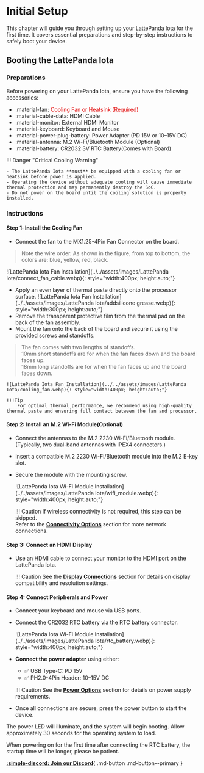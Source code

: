 # Initial Setup

This chapter will guide you through setting up your LattePanda Iota for the first time. It covers essential preparations and step-by-step instructions to safely boot your device.

## Booting the LattePanda Iota

### Preparations

Before powering on your LattePanda Iota, ensure you have the following accessories:

- :material-fan:    <span style="color: rgba(225, 0, 0);"> Cooling Fan or Heatsink (Required)</span>
- :material-cable-data:     HDMI Cable
- :material-monitor:    External HDMI Monitor
- :material-keyboard:    Keyboard and Mouse
- :material-power-plug-battery:    Power Adapter (PD 15V or 10–15V DC)
- :material-antenna:     M.2 Wi-Fi/Bluetooth Module (Optional)
- :material-battery:   CR2032 3V RTC Battery(Comes with Board)

!!! Danger "Critical Cooling Warning"

    - The LattePanda Iota **must** be equipped with a cooling fan or heatsink before power is applied.  
    - Operating the device without adequate cooling will cause immediate thermal protection and may permanently destroy the SoC.  
    - Do not power on the board until the cooling solution is properly installed.

### Instructions

#### Step 1: Install the Cooling Fan

- Connect the fan to the MX1.25-4Pin Fan Connector on the board.
> Note the wire order. As shown in the figure, from top to bottom, the colors are: blue, yellow, red, black.

![LattePanda Iota Fan Installation](../../assets/images/LattePanda Iota/connect_fan_cable.webp){: style="width:400px; height:auto;"}
    
- Apply an even layer of thermal paste directly onto the processor surface.
![LattePanda Iota Fan Installation](../../assets/images/LattePanda Iota/addsilicone grease.webp){: style="width:300px; height:auto;"}
- Remove the transparent protective film from the thermal pad on the back of the fan assembly.
- Mount the fan onto the back of the board and secure it using the provided screws and standoffs.
> The fan comes with two lengths of standoffs.<br>
> 10mm short standoffs are for when the fan faces down and the board faces up.<br>
> 18mm long standoffs are for when the fan faces up and the board faces down.

    ![LattePanda Iota Fan Installation](../../assets/images/LattePanda Iota/cooling_fan.webp){: style="width:400px; height:auto;"}
    
    !!!Tip
        For optimal thermal performance, we recommend using high-quality thermal paste and ensuring full contact between the fan and processor.

#### Step 2: Install an M.2 Wi-Fi Module(Optional)

- Connect the antennas to the M.2 2230 Wi-Fi/Bluetooth module. (Typically, two dual-band antennas with IPEX4 connectors.)

- Insert a compatible M.2 2230 Wi-Fi/Bluetooth module into the M.2 E-key slot.

- Secure the module with the mounting screw.

    ![LattePanda Iota Wi-Fi Module Installation](../../assets/images/LattePanda Iota/wifi_module.webp){: style="width:400px; height:auto;"}

    !!! Caution
        If wireless connectivity is not required, this step can be skipped.  
        Refer to the [**Connectivity Options**](connectivity.md) section for more network connections.

#### Step 3: Connect an HDMI Display

- Use an HDMI cable to connect your monitor to the HDMI port on the LattePanda Iota.

    !!! Caution
        See the [**Display Connections**](touch_and_display.md) section for details on display compatibility and resolution settings.

#### Step 4: Connect Peripherals and Power

- Connect your keyboard and mouse via USB ports.
- Connect the CR2032 RTC battery via the RTC battery connector.

    ![LattePanda Iota Wi-Fi Module Installation](../../assets/images/LattePanda Iota/rtc_battery.webp){: style="width:400px; height:auto;"}

- **Connect the power adapter** using either:

    - ✅ USB Type-C: PD 15V
    - ✅ PH2.0-4Pin Header: 10–15V DC

    !!! Caution
        See the [**Power Options**](powering.md) section for details on power supply requirements.
    
- Once all connections are secure, press the power button to start the device.


The power LED will illuminate, and the system will begin booting. Allow approximately 30 seconds for the operating system to load. 

When powering on for the first time after connecting the RTC battery, the startup time will be longer, please be patient.



[**:simple-discord: Join our Discord**](https://discord.gg/k6YPYQgmHt){ .md-button .md-button--primary }